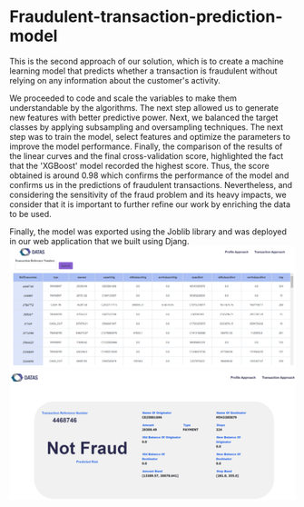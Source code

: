 # Fraudulent-transaction-prediction-model

This is the second approach of our solution, which is to create a machine learning model that predicts whether a transaction is fraudulent without relying on any information about the customer's activity.

We proceeded to code and scale the variables to make them understandable by the algorithms.
The next step allowed us to generate new features with better predictive power. 
Next, we balanced the target classes by applying subsampling and oversampling techniques.
The next step was to train the model, select features and optimize the parameters to improve the model performance.
Finally, the comparison of the results of the linear curves and the final cross-validation score, highlighted the fact that the 'XGBoost' model recorded the highest score.
Thus, the score obtained is around 0.98 which confirms the performance of the model and confirms us in the predictions of fraudulent transactions. Nevertheless, and considering the sensitivity of the fraud problem and its heavy impacts, we consider that it is important to further refine our work by enriching the data to be used. 

Finally, the model was exported using the Joblib library and was deployed in our web application that we built using Djang.
![Transaction-Table](Transaction-Table.png)
![Transaction-Results](Transaction-Results.png)
